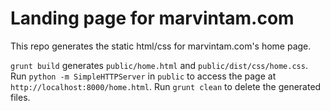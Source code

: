# Landing page for marvintam.com

This repo generates the static html/css for marvintam.com's home page.

`grunt build` generates `public/home.html` and `public/dist/css/home.css`. Run `python -m SimpleHTTPServer` in `public` to access the page at `http://localhost:8000/home.html`. Run `grunt clean` to delete the generated files.
